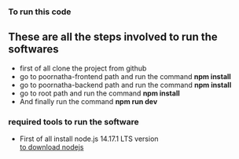 ### To run this code
## These are all the steps involved to run the softwares
<ul>
<li>first of all clone the project from github</li>
<li>go to poornatha-frontend path and run the command <strong>npm install</strong></li>
<li>go to poornatha-backend path and run the command <strong>npm install</strong></li>
<li>go to root path and run the command <strong>npm install</strong></li>
<li>And finally run the command <strong>npm run dev</strong></li>
</ul>

### required tools to run the software
<ul>
<li>First of all install node.js 14.17.1 LTS version</li>
<a href="https://nodejs.org/en/">to download nodejs</a>
</ul>

